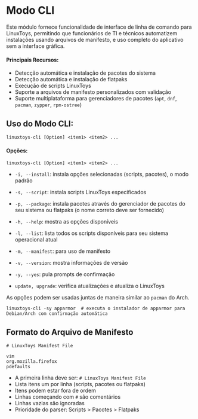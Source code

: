 # Modo CLI

Este módulo fornece funcionalidade de interface de linha de comando para LinuxToys, permitindo que funcionários de TI 
e técnicos automatizem instalações usando arquivos de manifesto, e uso completo do aplicativo sem a interface gráfica.

#### Principais Recursos:
- Detecção automática e instalação de pacotes do sistema
- Detecção automática e instalação de flatpaks
- Execução de scripts LinuxToys
- Suporte a arquivos de manifesto personalizados com validação
- Suporte multiplataforma para gerenciadores de pacotes (`apt`, `dnf`, `pacman`, `zypper`, `rpm-ostree`)

## Uso do Modo CLI:
```
linuxtoys-cli [Option] <item1> <item2> ...
```

#### Opções:
```
linuxtoys-cli [Option] <item1> <item2> ...
```
- `-i, --install`: instala opções selecionadas (scripts, pacotes), o modo padrão
- `-s, --script`: instala scripts LinuxToys especificados
- `-p, --package`: instala pacotes através do gerenciador de pacotes do seu sistema ou flatpaks (o nome correto deve ser fornecido)

- `-h, --help`: mostra as opções disponíveis
- `-l, --list`: lista todos os scripts disponíveis para seu sistema operacional atual
- `-m, --manifest`: para uso de manifesto
- `-v, --version`: mostra informações de versão
- `-y, --yes`: pula prompts de confirmação
- `update, upgrade`: verifica atualizações e atualiza o LinuxToys

As opções podem ser usadas juntas de maneira similar ao `pacman` do Arch.
```
linuxtoys-cli -sy apparmor  # executa o instalador de apparmor para Debian/Arch com confirmação automática
```

## Formato do Arquivo de Manifesto
```
# LinuxToys Manifest File

vim
org.mozilla.firefox
pdefaults
```

- A primeira linha deve ser: `# LinuxToys Manifest File`
- Lista itens um por linha (scripts, pacotes ou flatpaks)
- Itens podem estar fora de ordem
- Linhas começando com `#` são comentários
- Linhas vazias são ignoradas
- Prioridade do parser: Scripts > Pacotes > Flatpaks
